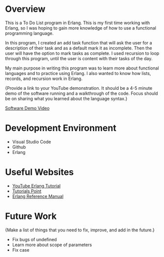 # Overview

This is a To Do List program in Erlang. This is my first time working with Erlang, so I was hoping to gain more knowledge of how to use a functional programming language. 

In this program, I created an add task function that will ask the user for a description of their task and as a default mark it as incomplete. Then the user will have the option to mark tasks as complete. I used recursion to loop through this program, until the user is content with their tasks of the day. 

My main purpose in writing this program was to learn more about functional languages and to practice using Erlang. I also wanted to know how lists, records, and recursion work in Erlang. 

{Provide a link to your YouTube demonstration.  It should be a 4-5 minute demo of the software running and a walkthrough of the code.  Focus should be on sharing what you learned about the language syntax.}

[Software Demo Video](http://youtube.link.goes.here)

# Development Environment

* Visual Studio Code
* Github 
* Erlang 

# Useful Websites

* [YouTube Erlang Tutorial](https://youtu.be/IEhwc2q1zG4)
* [Tutorials Point](https://www.tutorialspoint.com/erlang/erlang_lists.htm)
* [Erlang Reference Manual](https://www.erlang.org/doc/reference_manual/records.html#updating-records)

# Future Work

{Make a list of things that you need to fix, improve, and add in the future.}
* Fix bugs of undefined
* Learn more about scope of parameters
* Fix case
